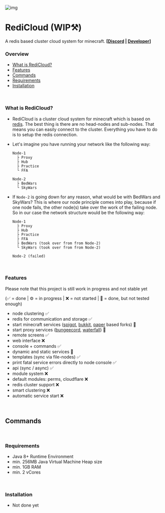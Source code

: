 ![img](https://wakatime.com/badge/github/InkaruNET/cloud.svg)
# RediCloud (WIP⚒️)
A redis based cluster cloud system for minecraft. **[[Discord](https://discord.gg/g2HV52VV4G) | [Developer](https://github.com/Suqatri)]**
<br>

### Overview
  - [What is RediCloud?](#what-is-redicloud)
  - [Features](#features)
  - [Commands](#commands)
  - [Requirements](#requirements)
  - [Installation](#installation)
  <br>

### What is RediCloud?
  - RediCloud is a cluster cloud system for minecraft which is based on [redis](https://redis.io). The best thing is there are no head-nodes and sub-nodes. That means you can easily connect to the cluster. Everything you have to do is to setup the redis connection.
  - Let's imagine you have running your network like the following way:
  
        Node-1
          ├ Proxy
          ├ Hub
          ├ Practice
          └ FFA
          
        Node-2
          ├ BedWars
          └ SkyWars

  - If `Node-2` is going down for any reason, what would be with BedWars and SkyWars? This is where our node principle comes into play, because if one node fails, the other node(s) take over the work of the failing node. So in our case the network structure would be the following way:

        Node-1
          ├ Proxy
          ├ Hub
          ├ Practice
          ├ FFA
          ├ BedWars (took over from from Node-2)
          └ SkyWars (took over from from Node-2)
          
        Node-2 (failed)    
<br>

### Features 
Please note that this project is still work in progress and not stable yet

(✅ = done | ⚙️ = in progress | ❌ = not started | 🚧 = done, but not tested enough)
  - node clustering ✅
  - redis for communication and storage ✅
  - start minecraft services ([spigot](https://getbukkit.org/download/spigot), [bukkit](https://getbukkit.org/download/craftbukkit), [paper](https://papermc.io) based forks) 🚧
  - start proxy services ([bungeecord](https://www.spigotmc.org/wiki/bungeecord/), [waterfall](https://github.com/PaperMC/Waterfall)) 🚧
  - remote screens ✅
  - web interface ❌
  - console + commands ✅
  - dynamic and static services 🚧
  - templates (sync via file-nodes) ✅
  - print fatal service errors directly to node console ✅ 
  - api (sync / async) ✅
  - module system ❌
  - default modules: perms, cloudflare ❌
  - redis cluster support ❌
  - smart clustering ❌
  - automatic service start ❌
<br>

## Commands
<br>

### Requirements 
  - Java 8+ Runtime Environment
  - min. 256MB Java Virtual Machine Heap size
  - min. 1GB RAM
  - min. 2 vCores
<br>

### Installation
  - Not done yet
